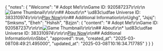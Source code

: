 {
  "notes": {
    "Welcome": "# Adopt Me!\r\nGame ID: 920587237\r\n\r\n![Game Thumbnail](https://tr.rbxcdn.com/180DAY-cf8b5ae765a92749e150224f45731588/420/420/Image/Png/noFilter)\r\n\r\n## About\r\n* \ud83c\udfae Universe ID: 383310974\r\n\r\n[Play Now](https://www.roblox.com/games/920587237)\n\n## Additional Information\n\nUghg",
    "Jsjsj": "Smksms",
    "Eheh": "Hshsh",
    "Bzjzn": {
      "content": "# Adopt Me!\r\nGame ID: 920587237\r\n\r\n![Game Thumbnail](https://tr.rbxcdn.com/180DAY-cf8b5ae765a92749e150224f45731588/420/420/Image/Png/noFilter)\r\n\r\n## About\r\n* \ud83c\udfae Universe ID: 383310974\r\n\r\n[Play Now](https://www.roblox.com/games/920587237)\n\n## Additional Information\n\nSbbs",
      "approved": true,
      "created_at": "2025-03-08T08:49:21.495000",
      "updated_at": "2025-03-08T10:16:34.717785"
    }
  }
}